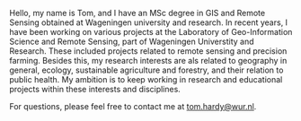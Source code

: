 Hello, my name is Tom, and I have an MSc degree in GIS and Remote Sensing obtained at Wageningen university and research.
In recent years, I have been working on various projects at the Laboratory of Geo-Information Science and Remote Sensing, part of Wageningen Universtity and Research.
These included projects related to remote sensing and precision farming.
Besides this, my research interests are als related to geography in general, ecology, sustainable agriculture and forestry, and their relation to public health.
My ambition is to keep working in research and educational projects within these interests and disciplines.

For questions, please feel free to contact me at tom.hardy@wur.nl.

<!---
tomhardy084/tomhardy084 is a ✨ special ✨ repository because its `README.md` (this file) appears on your GitHub profile.
You can click the Preview link to take a look at your changes.
--->
